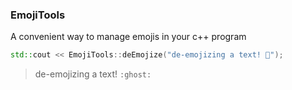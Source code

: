 ### EmojiTools
A convenient way to manage emojis in your c++ program

```c++
std::cout << EmojiTools::deEmojize("de-emojizing a text! 👻");
```

> de-emojizing a text! `:ghost:`

